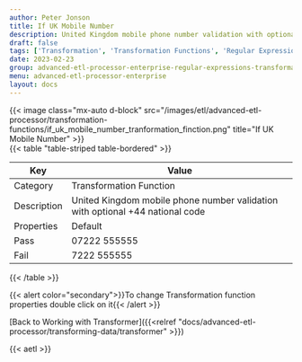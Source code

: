 ```yaml
---
author: Peter Jonson
title: If UK Mobile Number
description: United Kingdom mobile phone number validation with optional +44 national code
draft: false
tags: ['Transformation', 'Transformation Functions', 'Regular Expressions']
date: 2023-02-23
group: advanced-etl-processor-enterprise-regular-expressions-transformation
menu: advanced-etl-processor-enterprise
layout: docs
---
```


{{< image class="mx-auto d-block"  src="/images/etl/advanced-etl-processor/transformation-functions/if_uk_mobile_number_tranformation_finction.png" title="If UK Mobile Number" >}}
\
{{< table "table-striped table-bordered" >}}

| Key         | Value                                                                         |
| ----------- | ----------------------------------------------------------------------------- |
| Category    | Transformation Function                                                       |
| Description | United Kingdom mobile phone number validation with optional +44 national code |
| Properties  | Default                                                                       |
| Pass        | 07222 555555                                                                  |
| Fail        | 7222 555555                                                                   |

{{< /table >}}

{{< alert color="secondary">}}To change Transformation function properties double click on it{{< /alert >}}

[Back to Working with Transformer]({{<relref "docs/advanced-etl-processor/transforming-data/transformer" >}})

{{< aetl >}}
